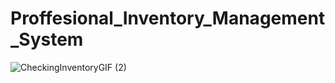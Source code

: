 # Proffesional_Inventory_Management_System
![CheckingInventoryGIF (2)](https://github.com/Evanoken/Proffesional_Inventory_Management_System/assets/95754975/9512163c-5a03-4009-b882-c2556974f800)

